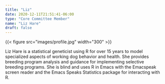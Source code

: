 ```yaml
---
title: "Liz"
date: 2020-12-11T21:51:41-06:00
type: "Core Committee Member"
name: "Liz Hare"
draft: false
---
```


{{< figure src="images/profile.jpg" width="300" >}}



Liz Hare is a statistical geneticist using R for over 15 years to model specialized aspects of working dog behavior and health. She provides breeding program analysis and guidance for implementing selective breeding programs. She is blind and uses R in Emacs with the Emacspeak screen reader and the Emacs Speaks Statistics package for interacting with R. 